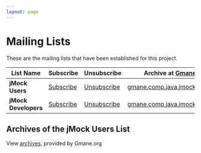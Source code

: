 ```yaml
---
layout: page
---
```

Mailing Lists
=============

These are the mailing lists that have been established for this project.

| List Name            | Subscribe                                             | Unsubscribe                                               | Archive at [Gmane](http://www.gmane.org)                                        |
|----------------------|-------------------------------------------------------|-----------------------------------------------------------|---------------------------------------------------------------------------------|
| **jMock Users**      | [Subscribe](mailto:user-subscribe@jmock.codehaus.org) | [Unsubscribe](mailto:user-unsubscribe@jmock.codehaus.org) | [gmane.comp.java.jmock.user](http://dir.gmane.org/gmane.comp.java.jmock.user)   |
| **jMock Developers** | [Subscribe](mailto:dev-subscribe@jmock.codehaus.org)  | [Unsubscribe](mailto:dev-unsubscribe@jmock.codehaus.org)  | [gmane.comp.java.jmock.devel](http://dir.gmane.org/gmane.comp.java.jmock.devel) |

Archives of the jMock Users List
--------------------------------

View [archives](http://news.gmane.org/gmane.comp.java.jmock.user), provided by Gmane.org
